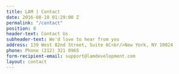```yaml
---
title: LAM | Contact
date: 2016-08-18 01:29:00 Z
permalink: "/contact"
position: 0
header-text: Contact Us
subheader-text: We'd love to hear from you
address: 139 West 82nd Street, Suite 6C<br/>New York, NY 10024
phone: Phone (212) 321 0965
form-recipient-email: support@lamdevelopment.com
layout: contact
---
```


